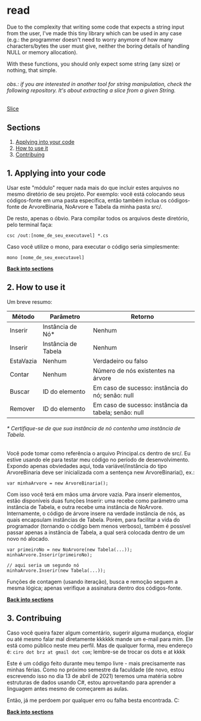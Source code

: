 # read
Due to the complexity that writing some code that expects a string input from the user, I've made this tiny library which can be used in any case (e.g.: the programmer doesn't need to worry anymore of how many characters/bytes the user must give, neither the boring details of handling NULL or memory allocation).

With these functions, you should only expect some string (any size) or nothing, that simple.

###### obs.: if you are interested in another tool for string manipulation, check the following repository. It's about extracting a slice from a given String.

[Slice](https://github.com/ciroDourado/slice)

## Sections

1. [Applying into your code](https://github.com/ciroDourado/read#1-applying-into-your-code)
2. [How to use it](https://github.com/ciroDourado/read#2-how-to-use-it)
3. [Contribuing](https://github.com/ciroDourado/read#3-contribuing)

## 1. Applying into your code

Usar este "módulo" requer nada mais do que incluir estes arquivos no mesmo diretório de seu projeto.
Por exemplo: você está colocando seus códigos-fonte em uma pasta específica, então também inclua os códigos-fonte de ArvoreBinaria, NoArvore e Tabela da minha pasta src/.

De resto, apenas o óbvio. Para compilar todos os arquivos deste diretório, pelo terminal faça:

```
csc /out:[nome_de_seu_executavel] *.cs
```

Caso você utilize o mono, para executar o código seria simplesmente:

```
mono [nome_de_seu_executavel]
```

**[Back into sections](https://github.com/ciroDourado/read##sections)** 

## 2. How to use it

Um breve resumo:

| Método    | Parâmetro           | Retorno                                              |
|-----------|---------------------|------------------------------------------------------| 
| Inserir   | Instância de Nó*    | Nenhum                                               |
| Inserir   | Instância de Tabela | Nenhum                                               |
| EstaVazia | Nenhum              | Verdadeiro ou falso                                  |
| Contar    | Nenhum              | Número de nós existentes na árvore                   |
| Buscar    | ID do elemento      | Em caso de sucesso: instância do nó; senão: null     |
| Remover   | ID do elemento      | Em caso de sucesso: instância da tabela; senão: null |

###### * Certifique-se de que sua instância de nó contenha uma instância de Tabela.

Você pode tomar como referência o arquivo Principal.cs dentro de src/. Eu estive usando ele para testar meu código no período de desenvolvimento.
Expondo apenas obviedades aqui, toda variável/instância do tipo ArvoreBinaria deve ser inicializada com a sentença new ArvoreBinaria(), ex.:

```
var minhaArvore = new ArvoreBinaria();
```

Com isso você terá em mãos uma árvore vazia. Para inserir elementos, estão disponíveis duas funções Inserir: uma recebe como parâmetro uma instância de Tabela, e outra recebe uma instância de NoArvore. Internamente, o código de árvore insere na verdade instância de nós, as quais encapsulam instâncias de Tabela. Porém, para facilitar a vida do programador (tornando o código bem menos verboso), também é possível passar apenas a instância de Tabela, a qual será colocada dentro de um novo nó alocado.

```
var primeiroNo = new NoArvore(new Tabela(...));
minhaArvore.Inserir(primeiroNo);

// aqui seria um segundo nó
minhaArvore.Inserir(new Tabela(...));
```
Funções de contagem (usando iteração), busca e remoção seguem a mesma lógica; apenas verifique a assinatura dentro dos códigos-fonte.

**[Back into sections](https://github.com/ciroDourado/read##sections)**

## 3. Contribuing

Caso você queira fazer algum comentário, sugerir alguma mudança, elogiar ou até mesmo falar mal diretamente kkkkkk mande um e-mail para mim. Ele está como público neste meu perfil. Mas de qualquer forma, meu endereço é: `ciro dot brz at gmail dot com`; lembre-se de trocar os dots e at kkkk

Este é um código feito durante meu tempo livre - mais precisamente nas minhas férias. Como no próximo semestre da faculdade (de novo, estou escrevendo isso no dia 13 de abril de 2021) teremos uma matéria sobre estruturas de dados usando C#, estou aproveitando para aprender a linguagem antes mesmo de começarem as aulas. 

Então, já me perdoem por qualquer erro ou falha besta encontrada. C:

**[Back into sections](https://github.com/ciroDourado/read##sections)** 
